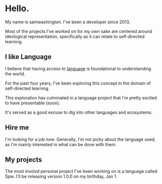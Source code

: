 # Hello.

My name is samwashington. I've been a developer since 2013.

Most of the projects I've worked on for my own sake are centered around ideological representation, specifically as it can relate to self-directed learning.

## I like Language

I believe that having access to [language](https://en.wikipedia.org/wiki/Physical_symbol_system) is foundational to understanding the world.

For the past four years, I've been exploring this concept in the domain of self-directed learning.

This exploration has culminated in a language project that I'm pretty excited to have presentable (soon). 

It's served as a good excuse to dig into other languages and ecosystems.

## Hire me

I'm looking for a job now. Generally, I'm not picky about the language used, as I'm mainly interested in what can be done with them.

## My projects

The most involvd personal project I've been working on is a language called Spw. I'll be releasing version 1.0.0 on my birthday, Jan 1.




<!--
**spwashi/spwashi** is a ✨ _special_ ✨ repository because its `README.md` (this file) appears on your GitHub profile.

Here are some ideas to get you started:

- 🔭 I’m currently working on ...
- 🌱 I’m currently learning ...
- 👯 I’m looking to collaborate on ...
- 🤔 I’m looking for help with ...
- 💬 Ask me about ...
- 📫 How to reach me: ...
- 😄 Pronouns: ...
- ⚡ Fun fact: ...
-->
